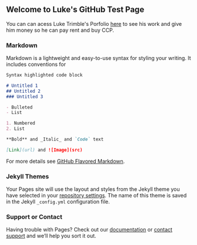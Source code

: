 ## Welcome to Luke's GitHub Test Page

You can can acess Luke Trimble's Porfolio [here](luketrimble.io) to see his work and give him money so he can pay rent and buy CCP.



### Markdown

Markdown is a lightweight and easy-to-use syntax for styling your writing. It includes conventions for

```markdown
Syntax highlighted code block

# Untitled 1
## Untitled 2
### Untitled 3

- Bulleted
- List

1. Numbered
2. List

**Bold** and _Italic_ and `Code` text

[Link](url) and ![Image](src)
```

For more details see [GitHub Flavored Markdown](https://guides.github.com/features/mastering-markdown/).

### Jekyll Themes

Your Pages site will use the layout and styles from the Jekyll theme you have selected in your [repository settings](https://github.com/luketrimble/untitled/settings). The name of this theme is saved in the Jekyll `_config.yml` configuration file.

### Support or Contact

Having trouble with Pages? Check out our [documentation](https://help.github.com/categories/github-pages-basics/) or [contact support](https://github.com/contact) and we’ll help you sort it out.
